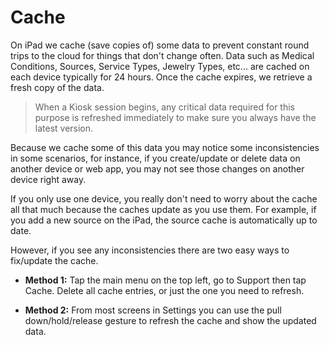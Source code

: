 # Cache

On iPad we cache (save copies of) some data to prevent constant round trips to the cloud for things that don't change often. Data such as Medical Conditions, Sources, Service Types, Jewelry Types, etc... are cached on each device typically for 24 hours. Once the cache expires, we retrieve a fresh copy of the data.

> When a Kiosk session begins, any critical data required for this purpose is refreshed immediately to make sure you always have the latest version.

Because we cache some of this data you may notice some inconsistencies in some scenarios, for instance, if you create/update or delete data on another device or web app, you may not see those changes on another device right away.

If you only use one device, you really don't need to worry about the cache all that much because the caches update as you use them. For example, if you add a new source on the iPad, the source cache is automatically up to date.

However, if you see any inconsistencies there are two easy ways to fix/update the cache.

- **Method 1:** Tap the main menu on the top left, go to Support then tap Cache. Delete all cache entries, or just the one you need to refresh.

- **Method 2:** From most screens in Settings you can use the pull down/hold/release gesture to refresh the cache and show the updated data.
